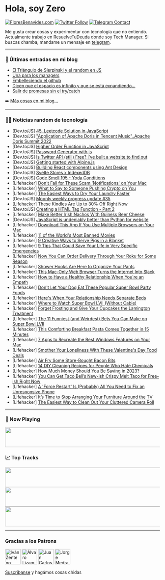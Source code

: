 # Hola, soy Zero

[![FloresBenavides.com](https://img.shields.io/website?down_message=oops&label=MiBlog&style=for-the-badge&up_message=online&url=https%3A%2F%2Ffloresbenavides.com)](https://floresbenavides.com) [![Twitter Follow](https://img.shields.io/twitter/follow/ZeroDragon?color=%231DA1F2&label=Follow&logo=twitter&logoColor=ffffff&style=for-the-badge)](https://twitter.com/zerodragon) [![Telegram Contact](https://img.shields.io/badge/escr%C3%ADbeme-ZeroDragon-%2326A5E4?style=for-the-badge&logo=telegram)](https://t.me/zerodragon)

Me gusta crear cosas y experimentar con tecnología que no entiendo.
Actualmente trabajo en [ResuelveTuDeuda](http://github.com/resuelve) donde soy Tech Manager.
Si buscas chamba, mandame un mensaje en [telegram](https://t.me/zerodragon).

---

### 📕 Últimas entradas en mi blog
<!-- BLOG-POST-LIST:START -->
- [El Triángulo de Sierpinski y el random en JS](https://floresbenavides.com/el-triangulo-de-sierpinski-y-el-random-en-js/)
- [Una para los managers](https://floresbenavides.com/una-para-los-managers/)
- [Embelleciendo el github](https://floresbenavides.com/embelleciendo-el-github/)
- [Dicen que el espacio es infinito y que se está expandiendo…](https://floresbenavides.com/dicen-que-el-espacio-es-infinito-y-que-se-esta-expandiendo/)
- [Salir de promesas sin el try/catch](https://floresbenavides.com/salir-de-promesas-sin-el-try-catch/)
<!-- BLOG-POST-LIST:END -->

➡️ [Más cosas en mi blog...](https://floresbenavides.com)

---

### 👨‍💻 Noticias random de tecnología
<!-- TECH-POSTS:START -->
- [Dev.to/JS] [45. Leetcode Solution in JavaScript](https://dev.to/chiki1601/45-leetcode-solution-in-javascript-4143)
- [Dev.to/JS] [&quot;Application of Apache Doris in Tencent Music&quot;_Apache Doris Summit 2022](https://dev.to/selectdb/application-of-apache-doris-in-tencent-musicapache-doris-summit-2022-43hb)
- [Dev.to/JS] [Higher Order Function in JavaScript](https://dev.to/mavis_chen/higher-order-function-in-javascript-2omo)
- [Dev.to/JS] [Password Generator with js](https://dev.to/walternascimentobarroso/password-generator-with-js-5cld)
- [Dev.to/JS] [Is Twitter API &lpar;still&rpar; Free? I&#39;ve built a website to find out](https://dev.to/jnv/is-twitter-api-free-ive-built-a-website-to-find-out-3hn4)
- [Dev.to/JS] [Getting started with Alpine.js](https://dev.to/asayerio_techblog/getting-started-with-alpinejs-3l7o)
- [Dev.to/JS] [Building React components using Ant Design](https://dev.to/asayerio_techblog/building-react-components-using-ant-design-466k)
- [Dev.to/JS] [Svelte Stores x IndexedDB](https://dev.to/nicoheinrich/svelte-stores-x-indexeddb-19e9)
- [Dev.to/JS] [Code Smell 195 - Yoda Conditions](https://dev.to/mcsee/code-smell-195-yoda-conditions-1mgl)
- [Lifehacker] [Don&#39;t Fall for These Scam &#39;Notifications&#39; on Your Mac](https://lifehacker.com/dont-fall-for-these-scam-notifications-on-your-mac-1850084726)
- [Lifehacker] [What to Say to Someone Pushing Crypto on You](https://lifehacker.com/what-to-say-to-someone-pushing-crypto-at-you-1850084439)
- [Lifehacker] [The Easiest Ways to Dry Your Laundry Faster](https://lifehacker.com/the-easiest-ways-to-dry-your-laundry-faster-1850082752)
- [Dev.to/JS] [Moonly weekly progress update #35](https://dev.to/moonly/moonly-weekly-progress-update-35-1732)
- [Lifehacker] [These Kindles Are Up to 30% Off Right Now](https://lifehacker.com/these-kindles-are-up-to-30-off-right-now-1850083935)
- [Dev.to/JS] [Creating a HTML Tag Function - Part 2](https://dev.to/gabrieljm/creating-a-html-tag-function-part-2-5dfi)
- [Lifehacker] [Make Better Irish Nachos With Guiness Beer Cheese](https://lifehacker.com/make-better-irish-nachos-with-guiness-beer-cheese-1850084017)
- [Dev.to/JS] [JavaScript is undeniably better than Python for website](https://dev.to/tufanmulla/javascript-is-undeniably-better-than-python-for-website-kga)
- [Lifehacker] [Download This App If You Use Multiple Browsers on Your Mac](https://lifehacker.com/download-this-app-if-you-use-multiple-browsers-on-your-1850083609)
- [Lifehacker] [11 of the World&#39;s Most Banned Movies](https://lifehacker.com/11-of-the-worlds-most-banned-movies-1850076182)
- [Lifehacker] [9 Creative Ways to Serve Pigs in a Blanket](https://lifehacker.com/9-creative-ways-to-serve-pigs-in-a-blanket-1850083389)
- [Lifehacker] [9 Tips That Could Save Your Life in Very Specific Emergencies](https://lifehacker.com/9-tips-that-could-save-your-life-in-very-specific-emerg-1850082781)
- [Lifehacker] [Now You Can Order Delivery Through Your Roku for Some Reason](https://lifehacker.com/now-you-can-order-delivery-through-your-roku-for-some-r-1850082697)
- [Lifehacker] [Shower Hooks Are Here to Organize Your Pants](https://lifehacker.com/shower-hooks-are-here-to-organize-your-pants-1850082592)
- [Lifehacker] [This Mac-Only Web Browser Turns the Internet Into Slack](https://lifehacker.com/this-mac-only-web-browser-turns-the-internet-into-slack-1850081492)
- [Lifehacker] [How to Have a Healthy Relationship When You&#39;re an Empath](https://lifehacker.com/how-to-have-a-healthy-relationship-when-youre-an-empath-1850080332)
- [Lifehacker] [Don&#39;t Let Your Dog Eat These Popular Super Bowl Party Foods](https://lifehacker.com/dont-let-your-dog-eat-these-popular-super-bowl-party-fo-1850080895)
- [Lifehacker] [Here&#39;s When Your Relationship Needs Separate Beds](https://lifehacker.com/heres-when-your-relationship-needs-separate-beds-1850080366)
- [Lifehacker] [Where to Watch Super Bowl LVII &lpar;Without Cable&rpar;](https://lifehacker.com/where-to-watch-super-bowl-lvii-without-cable-1850080142)
- [Lifehacker] [Forget Frosting and Give Your Cupcakes the Lamington Treatment](https://lifehacker.com/forget-frosting-and-give-your-cupcakes-the-lamington-tr-1850080297)
- [Lifehacker] [The 11 Funniest &lpar;and Weirdest&rpar; Bets You Can Make on Super Bowl LVII](https://lifehacker.com/the-11-finniest-and-weirdest-bets-you-can-make-on-sup-1850080057)
- [Lifehacker] [This Comforting Breakfast Pasta Comes Together in 15 Minutes](https://lifehacker.com/this-comforting-breakfast-pasta-comes-together-in-15-mi-1850079470)
- [Lifehacker] [7 Apps to Recreate the Best Windows Features on Your Mac](https://lifehacker.com/7-apps-to-recreate-the-best-windows-features-on-your-ma-1850077805)
- [Lifehacker] [Smother Your Loneliness With These Valentine&#39;s Day Food Deals](https://lifehacker.com/smother-your-loneliness-with-these-valentines-day-food-1850079540)
- [Lifehacker] [Air Fry Some Store-Bought Bacon Bits](https://lifehacker.com/air-fry-some-store-bought-bacon-bits-1850079590)
- [Lifehacker] [14 DIY Cleaning Recipes for People Who Hate Chemicals](https://lifehacker.com/14-diy-cleaning-recipes-for-people-who-hate-chemicals-1850079064)
- [Lifehacker] [How Much Money Should You Be Saving in 2023?](https://lifehacker.com/how-much-money-should-you-be-saving-in-2023-1850070942)
- [Lifehacker] [You Can Get Taco Bell’s New-ish Crispy Melt Taco for Free-ish Right Now](https://lifehacker.com/you-can-get-taco-bell-s-new-ish-crispy-melt-taco-for-fr-1850078656)
- [Lifehacker] [A &#39;Force Restart&#39; Is &lpar;Probably&rpar; All You Need to Fix an Unresponsive Phone](https://lifehacker.com/a-force-restart-is-probably-all-you-need-to-fix-an-un-1850078519)
- [Lifehacker] [It’s Time to Stop Arranging Your Furniture Around the TV](https://lifehacker.com/it-s-time-to-stop-arranging-your-furniture-around-the-t-1850078028)
- [Lifehacker] [The Easiest Way to Clean Out Your Cluttered Camera Roll](https://lifehacker.com/the-easiest-way-to-clean-out-your-cluttered-camera-roll-1850078341)<!-- TECH-POSTS:END -->

---

### 🎵 Now Playing
<a href="https://spotify-now-playing-dun.vercel.app/now-playing?open"><img src="https://spotify-now-playing-dun.vercel.app/now-playing" width="540" height="64"></a>

### 📈 Top Tracks
<a href="https://spotify-now-playing-dun.vercel.app/top-tracks?i=1&open"><img src="https://spotify-now-playing-dun.vercel.app/top-tracks?i=1" width="540" height="64"></a>
<a href="https://spotify-now-playing-dun.vercel.app/top-tracks?i=2&open"><img src="https://spotify-now-playing-dun.vercel.app/top-tracks?i=2" width="540" height="64"></a>
<a href="https://spotify-now-playing-dun.vercel.app/top-tracks?i=3&open"><img src="https://spotify-now-playing-dun.vercel.app/top-tracks?i=3" width="540" height="64"></a>

---

### Gracias a los Patrons
[<img src="https://avatars.githubusercontent.com/u/243380?v=4" alt="Iván Zenteno" width="50px">](https://github.com/k001) [<img src="https://avatars.githubusercontent.com/u/19955639?v=4" alt="Álvaro Lizama" width="50px">](https://github.com/alvarolizama) [<img src="https://avatars.githubusercontent.com/u/2718753?v=4" alt="Juan Carlos Ruiz" width="50px">](https://github.com/JuanCrg90) [<img src="https://avatars.githubusercontent.com/u/37025?v=4" alt="Jorge Medrano" width="50px">](https://github.com/h1pp1e) 

[Suscríbanse](https://www.patreon.com/zerodragon) y hagámos cosas chidas
